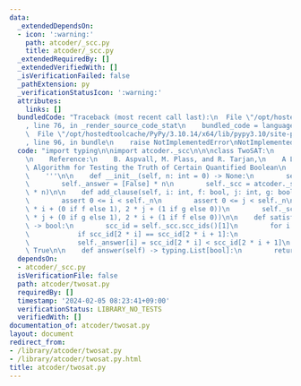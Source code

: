 ```yaml
---
data:
  _extendedDependsOn:
  - icon: ':warning:'
    path: atcoder/_scc.py
    title: atcoder/_scc.py
  _extendedRequiredBy: []
  _extendedVerifiedWith: []
  _isVerificationFailed: false
  _pathExtension: py
  _verificationStatusIcon: ':warning:'
  attributes:
    links: []
  bundledCode: "Traceback (most recent call last):\n  File \"/opt/hostedtoolcache/PyPy/3.10.14/x64/lib/pypy3.10/site-packages/onlinejudge_verify/documentation/build.py\"\
    , line 76, in _render_source_code_stat\n    bundled_code = language.bundle(\n\
    \  File \"/opt/hostedtoolcache/PyPy/3.10.14/x64/lib/pypy3.10/site-packages/onlinejudge_verify/languages/python.py\"\
    , line 96, in bundle\n    raise NotImplementedError\nNotImplementedError\n"
  code: "import typing\n\nimport atcoder._scc\n\n\nclass TwoSAT:\n    '''\n    2-SAT\n\
    \n    Reference:\n    B. Aspvall, M. Plass, and R. Tarjan,\n    A Linear-Time\
    \ Algorithm for Testing the Truth of Certain Quantified Boolean\n    Formulas\n\
    \    '''\n\n    def __init__(self, n: int = 0) -> None:\n        self._n = n\n\
    \        self._answer = [False] * n\n        self._scc = atcoder._scc.SCCGraph(2\
    \ * n)\n\n    def add_clause(self, i: int, f: bool, j: int, g: bool) -> None:\n\
    \        assert 0 <= i < self._n\n        assert 0 <= j < self._n\n\n        self._scc.add_edge(2\
    \ * i + (0 if f else 1), 2 * j + (1 if g else 0))\n        self._scc.add_edge(2\
    \ * j + (0 if g else 1), 2 * i + (1 if f else 0))\n\n    def satisfiable(self)\
    \ -> bool:\n        scc_id = self._scc.scc_ids()[1]\n        for i in range(self._n):\n\
    \            if scc_id[2 * i] == scc_id[2 * i + 1]:\n                return False\n\
    \            self._answer[i] = scc_id[2 * i] < scc_id[2 * i + 1]\n        return\
    \ True\n\n    def answer(self) -> typing.List[bool]:\n        return self._answer\n"
  dependsOn:
  - atcoder/_scc.py
  isVerificationFile: false
  path: atcoder/twosat.py
  requiredBy: []
  timestamp: '2024-02-05 08:23:41+09:00'
  verificationStatus: LIBRARY_NO_TESTS
  verifiedWith: []
documentation_of: atcoder/twosat.py
layout: document
redirect_from:
- /library/atcoder/twosat.py
- /library/atcoder/twosat.py.html
title: atcoder/twosat.py
---
```

